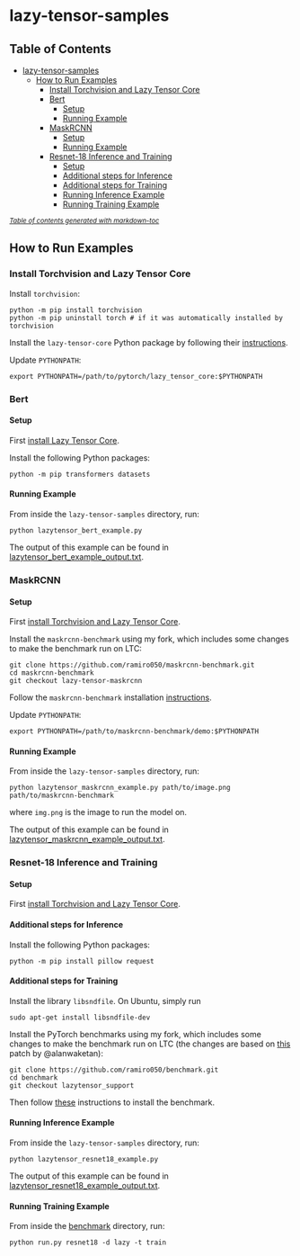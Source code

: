 # lazy-tensor-samples

## Table of Contents

- [lazy-tensor-samples](#lazy-tensor-samples)
  * [How to Run Examples](#how-to-run-examples)
    + [Install Torchvision and Lazy Tensor Core](#install-torchvision-and-lazy-tensor-core)
    + [Bert](#bert)
      - [Setup](#setup)
      - [Running Example](#running-example)
    + [MaskRCNN](#maskrcnn)
      - [Setup](#setup-1)
      - [Running Example](#running-example-1)
    + [Resnet-18 Inference and Training](#resnet-18-inference-and-training)
      - [Setup](#setup-2)
      - [Additional steps for Inference](#additional-steps-for-inference)
      - [Additional steps for Training](#additional-steps-for-training)
      - [Running Inference Example](#running-inference-example)
      - [Running Training Example](#running-training-example)

<small><i><a href='http://ecotrust-canada.github.io/markdown-toc/'>Table of contents generated with markdown-toc</a></i></small>


## How to Run Examples

### Install Torchvision and Lazy Tensor Core

Install `torchvision`:

```shell
python -m pip install torchvision
python -m pip uninstall torch # if it was automatically installed by torchvision
```

Install the `lazy-tensor-core` Python package by following their [instructions](https://github.com/pytorch/pytorch/blob/lazy_tensor_staging/lazy_tensor_core/QUICKSTART.md).

Update `PYTHONPATH`:

```shell
export PYTHONPATH=/path/to/pytorch/lazy_tensor_core:$PYTHONPATH
```

### Bert

#### Setup

First [install Lazy Tensor Core](#install-torchvision-and-lazy-tensor-core).

Install the following Python packages:

```shell
python -m pip transformers datasets
```

#### Running Example

From inside the `lazy-tensor-samples` directory, run:

```shell
python lazytensor_bert_example.py
```

The output of this example can be found in [lazytensor_bert_example_output.txt](https://github.com/ramiro050/lazy-tensor-samples/blob/main/lazytensor_bert_example_output.txt).


### MaskRCNN

#### Setup

First [install Torchvision and Lazy Tensor Core](#install-torchvision-and-lazy-tensor-core).

Install the `maskrcnn-benchmark` using my fork, which includes some changes to make the benchmark run on LTC:

```shell
git clone https://github.com/ramiro050/maskrcnn-benchmark.git
cd maskrcnn-benchmark
git checkout lazy-tensor-maskrcnn
```

Follow the `maskrcnn-benchmark` installation [instructions](https://github.com/ramiro050/maskrcnn-benchmark/blob/lazy-tensor-maskrcnn/INSTALL.md).

Update `PYTHONPATH`:

```shell
export PYTHONPATH=/path/to/maskrcnn-benchmark/demo:$PYTHONPATH
```

#### Running Example

From inside the `lazy-tensor-samples` directory, run:

```shell
python lazytensor_maskrcnn_example.py path/to/image.png path/to/maskrcnn-benchmark
```
where `img.png` is the image to run the model on.

The output of this example can be found in [lazytensor_maskrcnn_example_output.txt](https://github.com/ramiro050/lazy-tensor-samples/blob/main/lazytensor_maskrcnn_example_output.txt).

### Resnet-18 Inference and Training

#### Setup

First [install Torchvision and Lazy Tensor Core](#install-torchvision-and-lazy-tensor-core).

#### Additional steps for Inference

Install the following Python packages:

```shell
python -m pip install pillow request
```

#### Additional steps for Training

Install the library `libsndfile`. On Ubuntu, simply run

```shell
sudo apt-get install libsndfile-dev
```

Install the PyTorch benchmarks using my fork, which includes some changes to make the benchmark run on LTC (the changes are based on [this](https://github.com/pytorch/benchmark/pull/456) patch by @alanwaketan):

```shell
git clone https://github.com/ramiro050/benchmark.git
cd benchmark
git checkout lazytensor_support
```

Then follow [these](https://github.com/ramiro050/benchmark#building-from-source) instructions to install the benchmark.


#### Running Inference Example

From inside the `lazy-tensor-samples` directory, run:

```shell
python lazytensor_resnet18_example.py
```

The output of this example can be found in [lazytensor_resnet18_example_output.txt](https://github.com/ramiro050/lazy-tensor-samples/blob/main/lazytensor_resnet18_example_output.txt).

#### Running Training Example

From inside the [benchmark](https://github.com/ramiro050/benchmark) directory, run:

```shell
python run.py resnet18 -d lazy -t train
```
